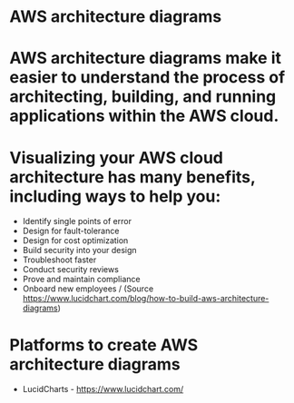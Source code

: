 # AWS architecture diagrams
# AWS architecture diagrams make it easier to understand the process of architecting, building, and running applications within the AWS cloud.

# Visualizing your AWS cloud architecture has many benefits, including ways to help you:

+ Identify single points of error 
+ Design for fault-tolerance
+ Design for cost optimization
+ Build security into your design
+ Troubleshoot faster
+ Conduct security reviews
+ Prove and maintain compliance
+ Onboard new employees
/ (Source https://www.lucidchart.com/blog/how-to-build-aws-architecture-diagrams)

# Platforms to create AWS architecture diagrams
+ LucidCharts - https://www.lucidchart.com/
